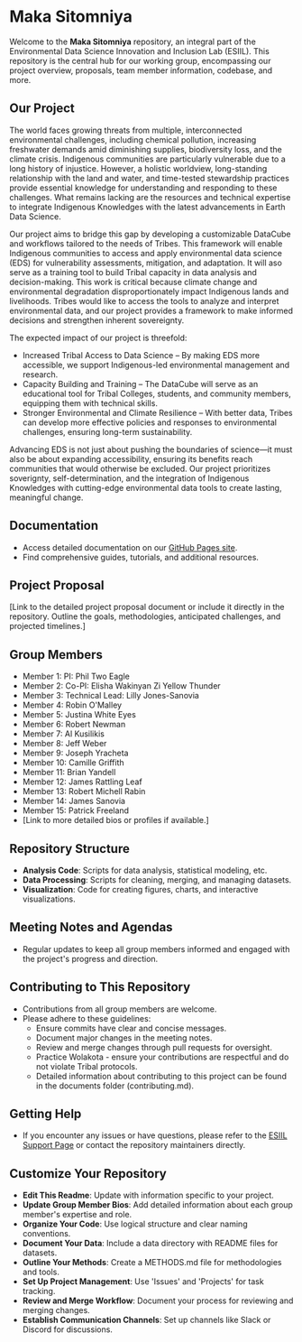 # Maka Sitomniya

Welcome to the **Maka Sitomniya** repository, an integral part of the Environmental Data Science Innovation and Inclusion Lab (ESIIL). This repository is the central hub for our working group, encompassing our project overview, proposals, team member information, codebase, and more.

## Our Project
The world faces growing threats from multiple, interconnected environmental challenges, including chemical pollution, increasing freshwater demands amid diminishing supplies, biodiversity loss, and the climate crisis. Indigenous communities are particularly vulnerable due to a long history of injustice. However, a holistic worldview, long-standing relationship with the land and water, and time-tested stewardship practices provide essential knowledge for understanding and responding to these challenges. What remains lacking are the resources and technical expertise to integrate Indigenous Knowledges with the latest advancements in Earth Data Science.

Our project aims to bridge this gap by developing a customizable DataCube and workflows tailored to the needs of Tribes. This framework will enable Indigenous communities to access and apply environmental data science (EDS) for vulnerability assessments, mitigation, and adaptation. It will aso serve as a training tool to build Tribal capacity in data analysis and decision-making. This work is critical because climate change and environmental degradation disproportionately impact Indigenous lands and livelihoods. Tribes would like to access the tools to analyze and interpret environmental data, and our project provides a framework to make informed decisions and strengthen inherent sovereignty.

The expected impact of our project is threefold:

- Increased Tribal Access to Data Science – By making EDS more accessible, we support Indigenous-led environmental management and research.
- Capacity Building and Training – The DataCube will serve as an educational tool for Tribal Colleges, students, and community members, equipping them with technical skills.
- Stronger Environmental and Climate Resilience – With better data, Tribes can develop more effective policies and responses to environmental challenges, ensuring long-term sustainability.
  
Advancing EDS is not just about pushing the boundaries of science—it must also be about expanding accessibility, ensuring its benefits reach communities that would otherwise be excluded. Our project prioritizes soverignty, self-determination, and the integration of Indigenous Knowledges with cutting-edge environmental data tools to create lasting, meaningful change.

## Documentation
- Access detailed documentation on our [GitHub Pages site](https://cu-esiil.github.io/Maka-Sitomniya/).
- Find comprehensive guides, tutorials, and additional resources.

## Project Proposal
[Link to the detailed project proposal document or include it directly in the repository. Outline the goals, methodologies, anticipated challenges, and projected timelines.]

## Group Members
- Member 1: PI: Phil Two Eagle
- Member 2: Co-PI: Elisha Wakinyan Zi Yellow Thunder
- Member 3: Technical Lead: Lilly Jones-Sanovia
- Member 4: Robin O'Malley
- Member 5: Justina White Eyes
- Member 6: Robert Newman
- Member 7: Al Kusilikis
- Member 8: Jeff Weber
- Member 9: Joseph Yracheta
- Member 10: Camille Griffith
- Member 11: Brian Yandell
- Member 12: James Rattling Leaf
- Member 13: Robert Michell Rabin
- Member 14: James Sanovia
- Member 15: Patrick Freeland
- [Link to more detailed bios or profiles if available.]

## Repository Structure
- **Analysis Code**: Scripts for data analysis, statistical modeling, etc.
- **Data Processing**: Scripts for cleaning, merging, and managing datasets.
- **Visualization**: Code for creating figures, charts, and interactive visualizations.

## Meeting Notes and Agendas
- Regular updates to keep all group members informed and engaged with the project's progress and direction.

## Contributing to This Repository
- Contributions from all group members are welcome.
- Please adhere to these guidelines:
  - Ensure commits have clear and concise messages.
  - Document major changes in the meeting notes.
  - Review and merge changes through pull requests for oversight.
  - Practice Wolakota - ensure your contributions are respectful and do not violate Tribal protocols.
  - Detailed information about contributing to this project can be found in the documents folder (contributing.md).

## Getting Help
- If you encounter any issues or have questions, please refer to the [ESIIL Support Page](https://esiil-support-page-url/) or contact the repository maintainers directly.

## Customize Your Repository
- **Edit This Readme**: Update with information specific to your project.
- **Update Group Member Bios**: Add detailed information about each group member's expertise and role.
- **Organize Your Code**: Use logical structure and clear naming conventions.
- **Document Your Data**: Include a data directory with README files for datasets.
- **Outline Your Methods**: Create a METHODS.md file for methodologies and tools.
- **Set Up Project Management**: Use 'Issues' and 'Projects' for task tracking.
- **Review and Merge Workflow**: Document your process for reviewing and merging changes.
- **Establish Communication Channels**: Set up channels like Slack or Discord for discussions.


